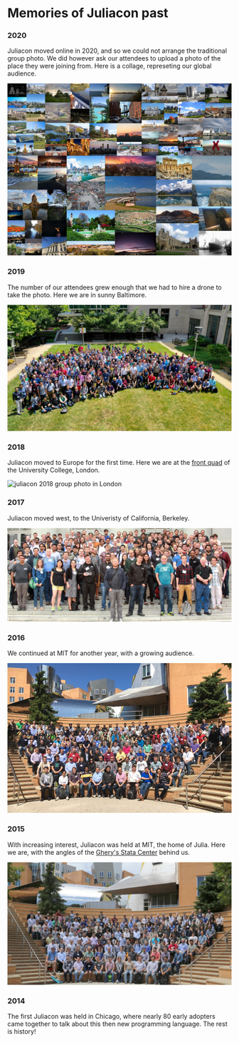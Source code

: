 
# Memories of Juliacon past




### 2020

Juliacon moved online in 2020, and so we could not arrange the traditional group photo. We did however ask our attendees to upload a photo of the place they were joining from. Here is a collage, represeting our global audience.  

![places of juliacon](/assets/shared/img/juliacon-2020.jpg)

### 2019

The number of our attendees grew enough that we had to hire a drone to take the photo. Here we are in sunny Baltimore. 

![juliacon 2019 group photo in Baltimore](/assets/shared/img/juliacon-2019.jpg)

### 2018

Juliacon moved to Europe for the first time. Here we are at the [front quad](https://en.wikipedia.org/wiki/UCL_Main_Building) of the University College, London. 

![juliacon 2018 group photo in London](/assets/shared/img/juliacon-2018.jpg)

### 2017

Juliacon moved west, to the Univeristy of California, Berkeley. 

![juliacon 2017 group photo in Berkely, California](/assets/shared/img/juliacon-2017.jpg)

### 2016 

We continued at MIT for another year, with a growing audience. 

![juliacon 2016 group photo at MIT](/assets/shared/img/juliacon-2016.jpg)

### 2015

With increasing interest, Juliacon was held at MIT, the home of Julia. Here we are, with the angles of the [Ghery's Stata Center](https://en.wikipedia.org/wiki/Stata_Center) behind us. 

![juliaccon 2015 group photo at MIT](/assets/shared/img/juliacon-2015.jpg)

### 2014

The first Juliacon was held in Chicago, where nearly 80 early adopters came together to talk about this then new programming language. The rest is history!